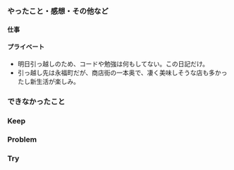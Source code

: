 ### やったこと・感想・その他など

#### 仕事


#### プライベート

- 明日引っ越しのため、コードや勉強は何もしてない。この日記だけ。
- 引っ越し先は永福町だが、商店街の一本奥で、凄く美味しそうな店も多かったし新生活が楽しみ。

### できなかったこと


### Keep



### Problem 


### Try


